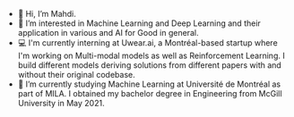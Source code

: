 - 👋 Hi, I’m Mahdi.
- 👀 I’m interested in Machine Learning and Deep Learning and their application in various and AI for Good in general.
- 💻 I'm currently interning at Uwear.ai, a Montréal-based startup where I'm working on Multi-modal models as well as Reinforcement Learning. I build different models deriving solutions from different papers with and without their original codebase.
- 🌱 I’m currently studying Machine Learning at Université de Montréal as part of MILA. I obtained my bachelor degree in Engineering from McGill University in May 2021.
